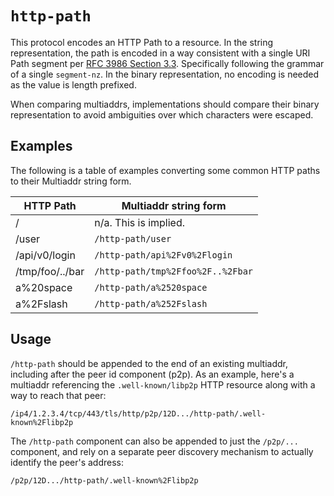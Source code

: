 # `http-path`

This protocol encodes an HTTP Path to a resource. In the string representation,
the path is encoded in a way consistent with a single URI Path segment per [RFC 3986 Section
3.3](https://datatracker.ietf.org/doc/html/rfc3986#autoid-23). Specifically
following the grammar of a single `segment-nz`. In the binary
representation, no encoding is needed as the value is length prefixed.

When comparing multiaddrs, implementations should compare their binary
representation to avoid ambiguities over which characters were escaped.

## Examples

The following is a table of examples converting some common HTTP paths to their Multiaddr string form.

| HTTP Path       | Multiaddr string form             |
| --------------- | --------------------------------- |
| /               | n/a. This is implied.             |
| /user           | `/http-path/user`                 |
| /api/v0/login   | `/http-path/api%2Fv0%2Flogin`     |
| /tmp/foo/../bar | `/http-path/tmp%2Ffoo%2F..%2Fbar` |
| a%20space       | `/http-path/a%2520space`          |
| a%2Fslash       | `/http-path/a%252Fslash`          |

## Usage

`/http-path` should be appended to the end of an existing multiaddr, including after the peer id component (p2p). As an example, here's a multiaddr referencing the `.well-known/libp2p` HTTP resource along with a way to reach that peer:

```
/ip4/1.2.3.4/tcp/443/tls/http/p2p/12D.../http-path/.well-known%2Flibp2p
```

The `/http-path` component can also be appended to just the `/p2p/...` component, and rely on a separate peer discovery mechanism to actually identify the peer's address:

```
/p2p/12D.../http-path/.well-known%2Flibp2p
```

